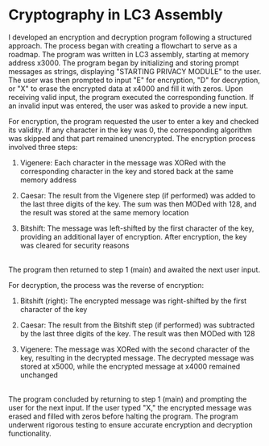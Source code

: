 # Cryptography in LC3 Assembly
I developed an encryption and decryption program following a structured approach. The process began with creating a flowchart to serve as a roadmap. The program was written in LC3 assembly, starting at memory address x3000. The program began by initializing and storing prompt messages as strings, displaying "STARTING PRIVACY MODULE" to the user. The user was then prompted to input "E" for encryption, "D" for decryption, or "X" to erase the encrypted data at x4000 and fill it with zeros. Upon receiving valid input, the program executed the corresponding function. If an invalid input was entered, the user was asked to provide a new input.

For encryption, the program requested the user to enter a key and checked its validity. If any character in the key was 0, the corresponding algorithm was skipped and that part remained unencrypted. The encryption process involved three steps:
<br>
1. Vigenere: Each character in the message was XORed with the corresponding character in the key and stored back at the same memory address

2. Caesar: The result from the Vigenere step (if performed) was added to the last three digits of the key. The sum was then MODed with 128, and the result was stored at the same memory location

3. Bitshift: The message was left-shifted by the first character of the key, providing an additional layer of encryption. After encryption, the key was cleared for security reasons
<br>
The program then returned to step 1 (main) and awaited the next user input.

For decryption, the process was the reverse of encryption:
<br>
1. Bitshift (right): The encrypted message was right-shifted by the first character of the key

2. Caesar: The result from the Bitshift step (if performed) was subtracted by the last three digits of the key. The result was then MODed with 128

3. Vigenere: The message was XORed with the second character of the key, resulting in the decrypted message. The decrypted message was stored at x5000, while the encrypted message at x4000 remained unchanged
<br>
The program concluded by returning to step 1 (main) and prompting the user for the next input. If the user typed "X," the encrypted message was erased and filled with zeros before halting the program. The program underwent rigorous testing to ensure accurate encryption and decryption functionality.
